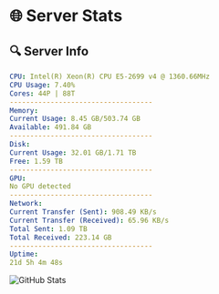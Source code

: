 # 🌐 Server Stats
## 🔍 Server Info
```yaml
CPU: Intel(R) Xeon(R) CPU E5-2699 v4 @ 1360.66MHz
CPU Usage: 7.40%
Cores: 44P | 88T
-----------------------------------
Memory:
Current Usage: 8.45 GB/503.74 GB
Available: 491.84 GB
-----------------------------------
Disk:
Current Usage: 32.01 GB/1.71 TB
Free: 1.59 TB
-----------------------------------
GPU:
No GPU detected
-----------------------------------
Network:
Current Transfer (Sent): 908.49 KB/s
Current Transfer (Received): 65.96 KB/s
Total Sent: 1.09 TB
Total Received: 223.14 GB
-----------------------------------
Uptime:
21d 5h 4m 48s
```
![GitHub Stats](https://img.shields.io/badge/Updated-2025-05-10_22:13:36-blue)